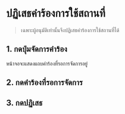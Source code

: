 # ปฏิเสธคำร้องการใช้สถานที่
> เฉพาะผู้อนุมัติเท่านั้นจึงปฏิเสธคำร้องการใช้สถานที่ได้
## 1. กดปุ่มจัดการคำร้อง
  หน้าจอจะแสดงแถบคำร้องที่รอการจัดการอยู่
## 2. กดคำร้องที่รอการจัดการ
## 3. กดปฏิเสธ

